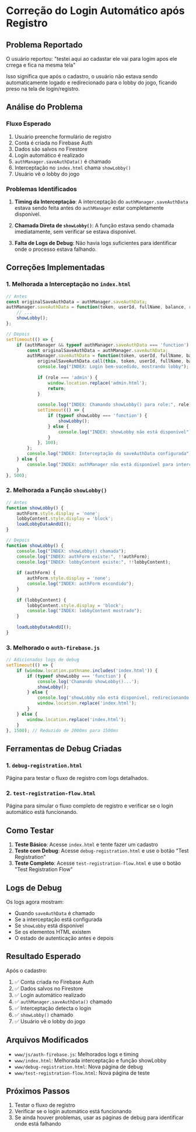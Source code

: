 # Correção do Login Automático após Registro

## Problema Reportado
O usuário reportou: "testei aqui ao cadastar ele vai para logim apos ele crrega e fica na mesma tela"

Isso significa que após o cadastro, o usuário não estava sendo automaticamente logado e redirecionado para o lobby do jogo, ficando preso na tela de login/registro.

## Análise do Problema

### Fluxo Esperado
1. Usuário preenche formulário de registro
2. Conta é criada no Firebase Auth
3. Dados são salvos no Firestore
4. Login automático é realizado
5. `authManager.saveAuthData()` é chamado
6. Interceptação no `index.html` chama `showLobby()`
7. Usuário vê o lobby do jogo

### Problemas Identificados

1. **Timing da Interceptação**: A interceptação do `authManager.saveAuthData` estava sendo feita antes do `authManager` estar completamente disponível.

2. **Chamada Direta de `showLobby()`**: A função estava sendo chamada imediatamente, sem verificar se estava disponível.

3. **Falta de Logs de Debug**: Não havia logs suficientes para identificar onde o processo estava falhando.

## Correções Implementadas

### 1. Melhorada a Interceptação no `index.html`

```javascript
// Antes
const originalSaveAuthData = authManager.saveAuthData;
authManager.saveAuthData = function(token, userId, fullName, balance, role) {
    // ...
    showLobby();
};

// Depois
setTimeout(() => {
    if (authManager && typeof authManager.saveAuthData === 'function') {
        const originalSaveAuthData = authManager.saveAuthData;
        authManager.saveAuthData = function(token, userId, fullName, balance, role) {
            originalSaveAuthData.call(this, token, userId, fullName, balance, role);
            console.log("INDEX: Login bem-sucedido, mostrando lobby");
            
            if (role === 'admin') {
                window.location.replace('admin.html');
                return;
            }
            
            console.log("INDEX: Chamando showLobby() para role:", role);
            setTimeout(() => {
                if (typeof showLobby === 'function') {
                    showLobby();
                } else {
                    console.log("INDEX: showLobby não está disponível");
                }
            }, 100);
        };
        console.log("INDEX: Interceptação do saveAuthData configurada");
    } else {
        console.log("INDEX: authManager não está disponível para interceptação");
    }
}, 500);
```

### 2. Melhorada a Função `showLobby()`

```javascript
// Antes
function showLobby() {
    authForm.style.display = 'none';
    lobbyContent.style.display = 'block';
    loadLobbyDataAndUI();
}

// Depois
function showLobby() {
    console.log("INDEX: showLobby() chamada");
    console.log("INDEX: authForm existe:", !!authForm);
    console.log("INDEX: lobbyContent existe:", !!lobbyContent);
    
    if (authForm) {
        authForm.style.display = 'none';
        console.log("INDEX: authForm escondido");
    }
    
    if (lobbyContent) {
        lobbyContent.style.display = 'block';
        console.log("INDEX: lobbyContent mostrado");
    }
    
    loadLobbyDataAndUI();
}
```

### 3. Melhorado o `auth-firebase.js`

```javascript
// Adicionados logs de debug
setTimeout(() => {
    if (window.location.pathname.includes('index.html')) {
        if (typeof showLobby === 'function') {
            console.log('Chamando showLobby()...');
            showLobby();
        } else {
            console.log('showLobby não está disponível, redirecionando...');
            window.location.replace('index.html');
        }
    } else {
        window.location.replace('index.html');
    }
}, 1500); // Reduzido de 2000ms para 1500ms
```

## Ferramentas de Debug Criadas

### 1. `debug-registration.html`
Página para testar o fluxo de registro com logs detalhados.

### 2. `test-registration-flow.html`
Página para simular o fluxo completo de registro e verificar se o login automático está funcionando.

## Como Testar

1. **Teste Básico**: Acesse `index.html` e tente fazer um cadastro
2. **Teste com Debug**: Acesse `debug-registration.html` e use o botão "Test Registration"
3. **Teste Completo**: Acesse `test-registration-flow.html` e use o botão "Test Registration Flow"

## Logs de Debug

Os logs agora mostram:
- Quando `saveAuthData` é chamado
- Se a interceptação está configurada
- Se `showLobby` está disponível
- Se os elementos HTML existem
- O estado de autenticação antes e depois

## Resultado Esperado

Após o cadastro:
1. ✅ Conta criada no Firebase Auth
2. ✅ Dados salvos no Firestore
3. ✅ Login automático realizado
4. ✅ `authManager.saveAuthData()` chamado
5. ✅ Interceptação detecta o login
6. ✅ `showLobby()` chamado
7. ✅ Usuário vê o lobby do jogo

## Arquivos Modificados

- `www/js/auth-firebase.js`: Melhorados logs e timing
- `www/index.html`: Melhorada interceptação e função showLobby
- `www/debug-registration.html`: Nova página de debug
- `www/test-registration-flow.html`: Nova página de teste

## Próximos Passos

1. Testar o fluxo de registro
2. Verificar se o login automático está funcionando
3. Se ainda houver problemas, usar as páginas de debug para identificar onde está falhando 